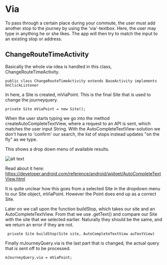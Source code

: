 # Via

To pass through a certain place during your commute, the user must add another stop to the journey by using the 'via'-textbox.
Here, the user may type in anything he or she likes. The app will then try to match the input to an existing stop or address.

## ChangeRouteTimeActivity

Basically the whole via-idea is handled in this class, ChangeRouteTimeActivity. 
```
public class ChangeRouteTimeActivity extends BaseActivity implements OnClickListener
```

In here, a Site is created, mViaPoint. This is the final Site that is used to change the journeyquery.
```    
private Site mViaPoint = new Site();
```

When the user starts typing we go into the method createAutoCompleteTextView, where a request to an API is sent, which matches the user input String. With the AutoCompleteTextView-solution we don't have to 'confirm' our search, the list of stops instead updates "on the fly" as we type.

This shows a drop down menu of available results. 

![alt text](./img/Sökning.PNG)

Read about it here: https://developer.android.com/reference/android/widget/AutoCompleteTextView.html

It is quite unclear how this goes from a selected Site in the dropdown menu to our Site object, mViaPoint.
However the Point does end up as a correct Site. 

Later on we call upon the function buildStop, which takes our site and an AutoCompleteTextView. From that we use .getText() and compare our Site with the site that we selected earlier. Naturally they should be the same, and we return an error if they are not.

```
 private Site buildStop(Site site, AutoCompleteTextView auTextView)
```

Finally mJourneyQuery.via is the last part that is changed, the actual query that is sent off to be processed.

```
mJourneyQuery.via = mViaPoint;
```
